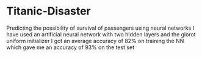 # Titanic-Disaster
Predicting the possibility of survival of passengers using neural networks
I have used an artificial neural network with two hidden layers and the glorot uniform initializer
I got an average accuracy of 82% on training the NN which gave me an accuracy of 93% on the test set

